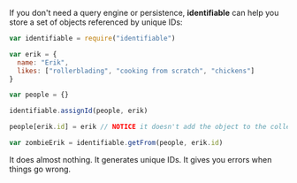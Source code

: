 If you don't need a query engine or persistence, **identifiable** can help you store a set of objects referenced by unique IDs:

```javascript
var identifiable = require("identifiable")

var erik = {
  name: "Erik",
  likes: ["rollerblading", "cooking from scratch", "chickens"]
}

var people = {}

identifiable.assignId(people, erik)

people[erik.id] = erik // NOTICE it doesn't add the object to the collection for you! That is not our concern.

var zombieErik = identifiable.getFrom(people, erik.id)
```

It does almost nothing. It generates unique IDs. It gives you errors when things go wrong.